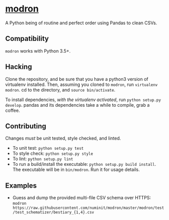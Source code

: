 # [modron](https://www.dandwiki.com/wiki/Modron_\(5e_Race\))

A Python being of routine and perfect order using Pandas to clean CSVs.

## Compatibility

`modron` works with Python 3.5+.

## Hacking

Clone the repository, and be sure that you have a python3 version of virtualenv
installed. Then, assuming you cloned to `modron`, run `virtualenv modron`. cd
to the directory, and `source bin/activate`.

To install dependencies, _with the virtualenv activated_, run
`python setup.py develop`. pandas and its dependencies take a while to
compile, grab a coffee.

## Contributing

Changes _must_ be unit tested, style checked, and linted.

* To unit test: `python setup.py test`
* To style check: `python setup.py style`
* To lint: `python setup.py lint`
* To run a build/install the executable: `python setup.py build install`.
  The executable will be in `bin/modron`. Run it for usage details.

## Examples

* Guess and dump the provided multi-file CSV schema over HTTPS:
  `modron https://raw.githubusercontent.com/numinit/modron/master/modron/test/test_schematizer/bestiary_{1,4}.csv`
